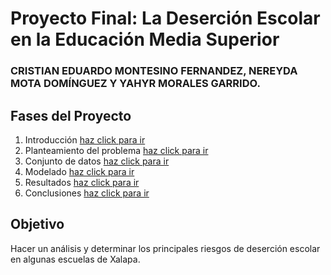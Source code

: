 # Proyecto Final: La Deserción Escolar en la Educación Media Superior
### CRISTIAN EDUARDO MONTESINO FERNANDEZ, NEREYDA MOTA DOMÍNGUEZ Y YAHYR MORALES GARRIDO.
## Fases del Proyecto
1. Introducción [haz click para ir](https://github.com/CrisEmf/Proyecto-Ciencia-de-Datos/blob/d4e5b28db761870c9c8a7ba8011a183827aa006a/Introducci%C3%B3n.md)
2. Planteamiento del problema [haz click para ir](https://github.com/CrisEmf/Proyecto-Ciencia-de-Datos/blob/31725f7e33b023b6527def4fa1f221536ebe2643/Planteamiento%20del%20problema.md)
4. Conjunto de datos [haz click para ir](https://github.com/CrisEmf/Proyecto-Ciencia-de-Datos/blob/31725f7e33b023b6527def4fa1f221536ebe2643/Conjunto%20de%20datos.md)
5. Modelado [haz click para ir](https://github.com/CrisEmf/Proyecto-Ciencia-de-Datos/blob/31725f7e33b023b6527def4fa1f221536ebe2643/Modelado.md)
6. Resultados [haz click para ir](https://github.com/CrisEmf/Proyecto-Ciencia-de-Datos/blob/31725f7e33b023b6527def4fa1f221536ebe2643/Resultados.md)
7. Conclusiones [haz click para ir](https://github.com/CrisEmf/Proyecto-Ciencia-de-Datos/blob/31725f7e33b023b6527def4fa1f221536ebe2643/Conclusiones.md)

## Objetivo
Hacer un análisis y determinar los principales riesgos de deserción escolar en algunas escuelas de Xalapa.

